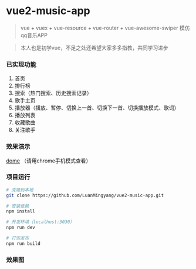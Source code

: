 # vue2-music-app

> vue + vuex + vue-resource + vue-router + vue-awesome-swiper 模仿qq音乐APP

> 本人也是初学vue，不足之处还希望大家多多指教，共同学习进步

### 已实现功能
1. 首页
2. 排行榜
3. 搜索（热门搜索、历史搜索记录）
4. 歌手主页
5. 播放器（播放、暂停、切换上一首、切换下一首、切换播放模式、歌词）
6. 播放列表
7. 收藏歌曲
8. 关注歌手

### 效果演示

[dome](https://luanmingyang.github.io/vue2-music-app/dist/index.html) （请用chrome手机模式查看）

### 项目运行

``` bash
# 克隆到本地
git clone https://github.com/LuanMingyang/vue2-music-app.git

# 安装依赖
npm install

# 开发环境（localhost:3030）
npm run dev

# 打包发布
npm run build
```

### 效果图